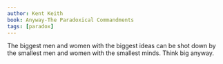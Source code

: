 ```yaml
---
author: Kent Keith
book: Anyway-The Paradoxical Commandments
tags: [paradox]
---
```

The biggest men and women with the biggest ideas 
can be shot down by the smallest men and women with the smallest minds. 
Think big anyway.
